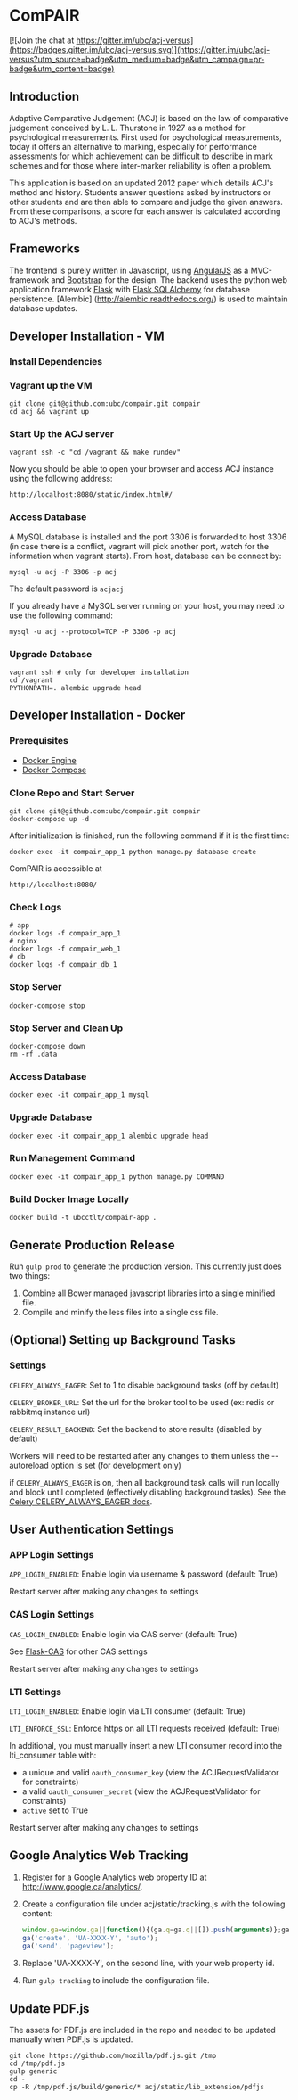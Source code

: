 ComPAIR
==========

[![Join the chat at https://gitter.im/ubc/acj-versus](https://badges.gitter.im/ubc/acj-versus.svg)](https://gitter.im/ubc/acj-versus?utm_source=badge&utm_medium=badge&utm_campaign=pr-badge&utm_content=badge)

Introduction
------------
Adaptive Comparative Judgement (ACJ) is based on the law of comparative judgement conceived by L. L. Thurstone in 1927 as a method for psychological measurements.
First used for psychological measurements, today it offers an alternative to marking, especially for performance assessments for which achievement can be difficult to describe in mark schemes and for those where inter-marker reliability is often a problem.

This application is based on an updated 2012 paper which details ACJ's method and history.
Students answer questions asked by instructors or other students and are then able to compare and judge the given answers. From these comparisons, a score for each answer is calculated according to ACJ's methods.


Frameworks
----------
The frontend is purely written in Javascript, using [AngularJS](http://angularjs.org/) as a MVC-framework and [Bootstrap](http://getbootstrap.com/) for the design.
The backend uses the python web application framework [Flask](http://flask.pocoo.org/) with [Flask SQLAlchemy](http://pythonhosted.org/Flask-SQLAlchemy/) for database persistence.
[Alembic] (http://alembic.readthedocs.org/) is used to maintain database updates.

Developer Installation - VM
---------------------------

### Install Dependencies

### Vagrant up the VM

	git clone git@github.com:ubc/compair.git compair
	cd acj && vagrant up

### Start Up the ACJ server

	vagrant ssh -c "cd /vagrant && make rundev"

Now you should be able to open your browser and access ACJ instance using the following address:

	http://localhost:8080/static/index.html#/

### Access Database

A MySQL database is installed and the port 3306 is forwarded to host 3306 (in case there is a conflict, vagrant will pick another port, watch for the information when vagrant starts). From host, database can be connect by:

	mysql -u acj -P 3306 -p acj

The default password is `acjacj`

If you already have a MySQL server running on your host, you may need to use the following command:

	mysql -u acj --protocol=TCP -P 3306 -p acj

### Upgrade Database

    vagrant ssh # only for developer installation
    cd /vagrant
    PYTHONPATH=. alembic upgrade head

Developer Installation - Docker
-------------------------------

### Prerequisites

* [Docker Engine](https://docs.docker.com/engine/installation/)
* [Docker Compose](https://docs.docker.com/compose/install/)

### Clone Repo and Start Server

    git clone git@github.com:ubc/compair.git compair
    docker-compose up -d

After initialization is finished, run the following command if it is the first time:

    docker exec -it compair_app_1 python manage.py database create

ComPAIR is accessible at

    http://localhost:8080/

### Check Logs

    # app
    docker logs -f compair_app_1
    # nginx
    docker logs -f compair_web_1
    # db
    docker logs -f compair_db_1

### Stop Server

    docker-compose stop

### Stop Server and Clean Up

    docker-compose down
    rm -rf .data

### Access Database

    docker exec -it compair_app_1 mysql

### Upgrade Database

    docker exec -it compair_app_1 alembic upgrade head

### Run Management Command

    docker exec -it compair_app_1 python manage.py COMMAND

### Build Docker Image Locally

    docker build -t ubcctlt/compair-app .

Generate Production Release
---------------------------
Run `gulp prod` to generate the production version. This currently just does two things:
1. Combine all Bower managed javascript libraries into a single minified file.
2. Compile and minify the less files into a single css file.


(Optional) Setting up Background Tasks
---------------------------

### Settings

`CELERY_ALWAYS_EAGER`: Set to 1 to disable background tasks (off by default)

`CELERY_BROKER_URL`: Set the url for the broker tool to be used (ex: redis or rabbitmq instance url)

`CELERY_RESULT_BACKEND`: Set the backend to store results (disabled by default)

Workers will need to be restarted after any changes to them unless the --autoreload option is set (for development only)

if `CELERY_ALWAYS_EAGER` is on, then all background task calls will run locally and block until completed (effectively disabling background tasks).
See the [Celery CELERY_ALWAYS_EAGER docs](http://docs.celeryproject.org/en/latest/configuration.html?highlight=CELERY_BROKER_URL#celery-always-eager).

User Authentication Settings
---------------------------

### APP Login Settings

`APP_LOGIN_ENABLED`: Enable login via username & password (default: True)

Restart server after making any changes to settings

### CAS Login Settings

`CAS_LOGIN_ENABLED`: Enable login via CAS server (default: True)

See [Flask-CAS](https://github.com/cameronbwhite/Flask-CAS) for other CAS settings

Restart server after making any changes to settings

### LTI Settings

`LTI_LOGIN_ENABLED`: Enable login via LTI consumer (default: True)

`LTI_ENFORCE_SSL`: Enforce https on all LTI requests received (default: True)

In additional, you must manually insert a new LTI consumer record into the lti_consumer table with:
- a unique and valid `oauth_consumer_key` (view the ACJRequestValidator for constraints)
- a valid `oauth_consumer_secret` (view the ACJRequestValidator for constraints)
- `active` set to True

Restart server after making any changes to settings

Google Analytics Web Tracking
-----------------------------
1. Register for a Google Analytics web property ID at http://www.google.ca/analytics/.
2. Create a configuration file under acj/static/tracking.js with the following content:

    ```js
    window.ga=window.ga||function(){(ga.q=ga.q||[]).push(arguments)};ga.l=+new Date;
    ga('create', 'UA-XXXX-Y', 'auto');
    ga('send', 'pageview');
    ```

3. Replace 'UA-XXXX-Y', on the second line, with your web property id.
4. Run `gulp tracking` to include the configuration file.

Update PDF.js
-------------
The assets for PDF.js are included in the repo and needed to be updated manually when PDF.js is updated.

```
git clone https://github.com/mozilla/pdf.js.git /tmp
cd /tmp/pdf.js
gulp generic
cd -
cp -R /tmp/pdf.js/build/generic/* acj/static/lib_extension/pdfjs
```